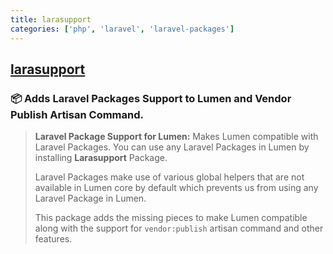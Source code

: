 ```yaml
---
title: larasupport
categories: ['php', 'laravel', 'laravel-packages']
---
```

## [larasupport](https://github.com/irazasyed/larasupport)

### 📦 Adds Laravel Packages Support to Lumen and Vendor Publish Artisan Command.


> **Laravel Package Support for Lumen:** Makes Lumen compatible with Laravel Packages. You can use any Laravel Packages in Lumen by installing **Larasupport** Package.
>
> Laravel Packages make use of various global helpers that are not available in Lumen core by default which prevents us from using any Laravel Package in Lumen.
>
> This package adds the missing pieces to make Lumen compatible along with the support for `vendor:publish` artisan command and other features.  
